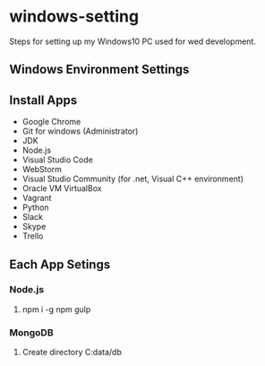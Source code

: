 # windows-setting
Steps for setting up my Windows10 PC used for wed development.


## Windows Environment Settings

## Install Apps
- Google Chrome
- Git for windows (Administrator)
- JDK
- Node.js
- Visual Studio Code
- WebStorm
- Visual Studio Community (for .net, Visual C++ environment)
- Oracle VM VirtualBox
- Vagrant
- Python
- Slack
- Skype
- Trello


## Each App Setings
### Node.js
1. npm i -g npm gulp

### MongoDB
1. Create directory C:data/db
